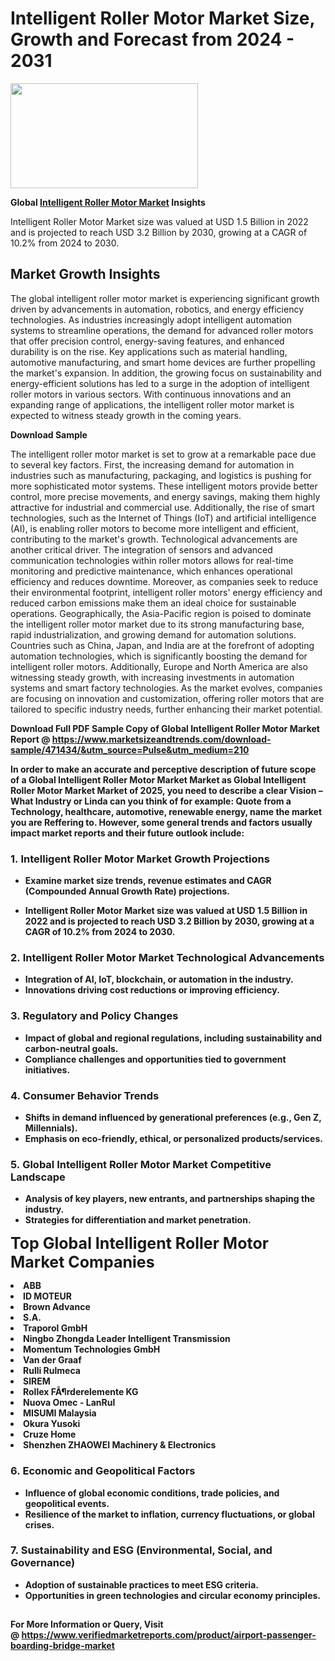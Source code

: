<H1>Intelligent Roller Motor Market Size, Growth and Forecast from 2024 - 2031</H1><img class="aligncenter size-medium wp-image-584254" src="https://thirdeyenews.in/wp-content/uploads/2024/09/Global-Market-Research-300x168.jpeg" alt="" width="300" height="168" /><p><strong>Global&nbsp;<a href="https://www.marketsizeandtrends.com/download-sample/471434/&amp;utm_source=Pulse&amp;utm_medium=210">Intelligent Roller Motor Market</a> Insights</strong></p><p>Intelligent Roller Motor Market size was valued at USD 1.5 Billion in 2022 and is projected to reach USD 3.2 Billion by 2030, growing at a CAGR of 10.2% from 2024 to 2030.</p><p><h2>Market Growth Insights</h2> <p>The global intelligent roller motor market is experiencing significant growth driven by advancements in automation, robotics, and energy efficiency technologies. As industries increasingly adopt intelligent automation systems to streamline operations, the demand for advanced roller motors that offer precision control, energy-saving features, and enhanced durability is on the rise. Key applications such as material handling, automotive manufacturing, and smart home devices are further propelling the market's expansion. In addition, the growing focus on sustainability and energy-efficient solutions has led to a surge in the adoption of intelligent roller motors in various sectors. With continuous innovations and an expanding range of applications, the intelligent roller motor market is expected to witness steady growth in the coming years.</p> <p><strong>Download Sample</strong></p> <p>The intelligent roller motor market is set to grow at a remarkable pace due to several key factors. First, the increasing demand for automation in industries such as manufacturing, packaging, and logistics is pushing for more sophisticated motor systems. These intelligent motors provide better control, more precise movements, and energy savings, making them highly attractive for industrial and commercial use. Additionally, the rise of smart technologies, such as the Internet of Things (IoT) and artificial intelligence (AI), is enabling roller motors to become more intelligent and efficient, contributing to the market's growth. Technological advancements are another critical driver. The integration of sensors and advanced communication technologies within roller motors allows for real-time monitoring and predictive maintenance, which enhances operational efficiency and reduces downtime. Moreover, as companies seek to reduce their environmental footprint, intelligent roller motors' energy efficiency and reduced carbon emissions make them an ideal choice for sustainable operations. Geographically, the Asia-Pacific region is poised to dominate the intelligent roller motor market due to its strong manufacturing base, rapid industrialization, and growing demand for automation solutions. Countries such as China, Japan, and India are at the forefront of adopting automation technologies, which is significantly boosting the demand for intelligent roller motors. Additionally, Europe and North America are also witnessing steady growth, with increasing investments in automation systems and smart factory technologies. As the market evolves, companies are focusing on innovation and customization, offering roller motors that are tailored to specific industry needs, further enhancing their market potential.</p> <p><strong></p><p><span class=""><strong>Download Full PDF Sample Copy of Global Intelligent Roller Motor Market Report</strong> @ <a href="https://www.marketsizeandtrends.com/download-sample/471434/&amp;utm_source=Pulse&amp;utm_medium=210" target="_blank">https://www.marketsizeandtrends.com/download-sample/471434/&amp;utm_source=Pulse&amp;utm_medium=210</a></span></p><p>In order to make an accurate and perceptive description of future scope of a Global&nbsp;Intelligent Roller Motor Market Market as Global&nbsp;Intelligent Roller Motor Market Market of 2025, you need to describe a clear Vision &ndash; What Industry or Linda can you think of for example: Quote from a Technology, healthcare, automotive, renewable energy, name the market you are Reffering to. However, some general trends and factors usually impact market reports and their future outlook include:</p><h3>1.&nbsp;<strong>Intelligent Roller Motor Market Growth Projections</strong></h3><ul><li>Examine market size trends, revenue estimates and CAGR (Compounded Annual Growth Rate) projections.</li><li><p>Intelligent Roller Motor Market size was valued at USD 1.5 Billion in 2022 and is projected to reach USD 3.2 Billion by 2030, growing at a CAGR of 10.2% from 2024 to 2030.</p></li></ul><h3>2.&nbsp;<strong>Intelligent Roller Motor Market Technological Advancements</strong></h3><ul><li>Integration of AI, IoT, blockchain, or automation in the industry.</li><li>Innovations driving cost reductions or improving efficiency.</li></ul><h3>3.&nbsp;<strong>Regulatory and Policy Changes</strong></h3><ul><li>Impact of global and regional regulations, including sustainability and carbon-neutral goals.</li><li>Compliance challenges and opportunities tied to government initiatives.</li></ul><h3>4.&nbsp;<strong>Consumer Behavior Trends</strong></h3><ul><li>Shifts in demand influenced by generational preferences (e.g., Gen Z, Millennials).</li><li>Emphasis on eco-friendly, ethical, or personalized products/services.</li></ul><h3>5.&nbsp;<strong>Global Intelligent Roller Motor Market Competitive Landscape</strong></h3><ul><li>Analysis of key players, new entrants, and partnerships shaping the industry.</li><li>Strategies for differentiation and market penetration.</li></ul><p data-pm-slice="1 1 []"><span style="color: inherit; font-family: inherit; font-size: 25px;">Top Global Intelligent Roller Motor Market Companies</span></p><div class="" data-test-id=""><p><li>ABB</li><li> ID MOTEUR</li><li> Brown Advance</li><li> S.A.</li><li> Traporol GmbH</li><li> Ningbo Zhongda Leader Intelligent Transmission</li><li> Momentum Technologies GmbH</li><li> Van der Graaf</li><li> Rulli Rulmeca</li><li> SIREM</li><li> Rollex FÃ¶rderelemente KG</li><li> Nuova Omec - LanRul</li><li> MISUMI Malaysia</li><li> Okura Yusoki</li><li> Cruze Home</li><li> Shenzhen ZHAOWEI Machinery & Electronics</li></p></div><h3>6.&nbsp;<strong>Economic and Geopolitical Factors</strong></h3><ul><li>Influence of global economic conditions, trade policies, and geopolitical events.</li><li>Resilience of the market to inflation, currency fluctuations, or global crises.</li></ul><h3>7.&nbsp;<strong>Sustainability and ESG (Environmental, Social, and Governance)</strong></h3><ul><li>Adoption of sustainable practices to meet ESG criteria.</li><li>Opportunities in green technologies and circular economy principles.</li></ul><h2><strong style="font-size: 14px;">For More Information or Query, Visit @&nbsp;</strong><a style="background-color: #ffffff; font-size: 14px;" href="https://www.marketsizeandtrends.com/report/intelligent-roller-motor-market/" target="_blank">https://www.verifiedmarketreports.com/product/airport-passenger-boarding-bridge-market</a></h2>
